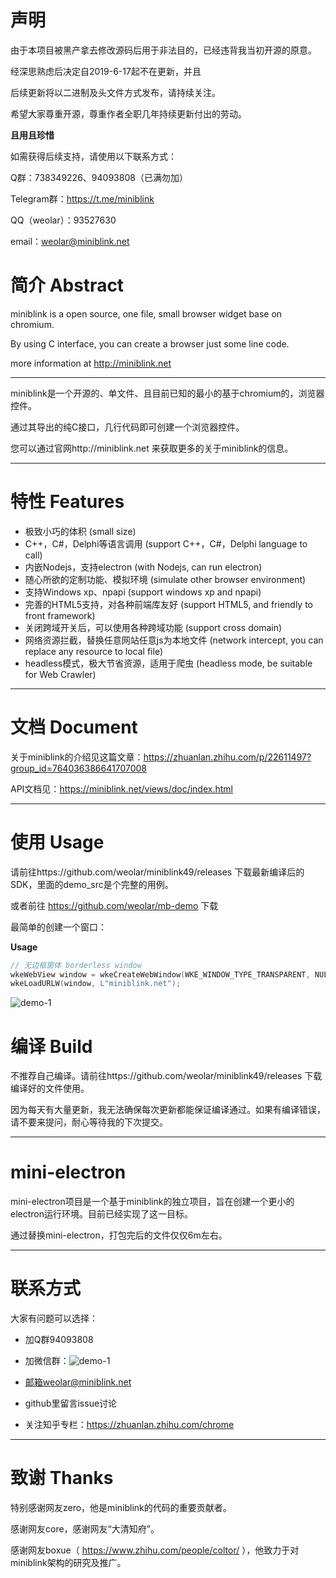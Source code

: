 # 声明

由于本项目被黑产拿去修改源码后用于非法目的，已经违背我当初开源的原意。

经深思熟虑后决定自2019-6-17起不在更新，并且

后续更新将以二进制及头文件方式发布，请持续关注。

希望大家尊重开源，尊重作者全职几年持续更新付出的劳动。

**且用且珍惜**

如需获得后续支持，请使用以下联系方式：

Q群：738349226、94093808（已满勿加）

Telegram群：https://t.me/miniblink

QQ（weolar）：93527630

email：weolar@miniblink.net


# 简介 Abstract

miniblink is a open source, one file, small browser widget base on chromium.

By using C interface, you can create a browser just some line code.

more information at http://miniblink.net

----

miniblink是一个开源的、单文件、且目前已知的最小的基于chromium的，浏览器控件。

通过其导出的纯C接口，几行代码即可创建一个浏览器控件。

您可以通过官网http://miniblink.net 来获取更多的关于miniblink的信息。


----

# 特性 Features

- 极致小巧的体积 (small size)
- C++，C#，Delphi等语言调用 (support C++，C#，Delphi language to call)
- 内嵌Nodejs，支持electron (with Nodejs, can run electron)
- 随心所欲的定制功能、模拟环境 (simulate other browser environment)
- 支持Windows xp、npapi (support windows xp and npapi)
- 完善的HTML5支持，对各种前端库友好 (support HTML5, and friendly to front framework)
- 关闭跨域开关后，可以使用各种跨域功能 (support cross domain)
- 网络资源拦截，替换任意网站任意js为本地文件 (network intercept, you can replace any resource to local file)
- headless模式，极大节省资源，适用于爬虫 (headless mode, be suitable for Web Crawler)

----

# 文档 Document

关于miniblink的介绍见这篇文章：https://zhuanlan.zhihu.com/p/22611497?group_id=764036386641707008

API文档见：https://miniblink.net/views/doc/index.html 

----

# 使用 Usage
请前往https://github.com/weolar/miniblink49/releases 下载最新编译后的SDK，里面的demo_src是个完整的用例。

或者前往 https://github.com/weolar/mb-demo 下载

最简单的创建一个窗口：

**Usage**

```cpp
// 无边框窗体 borderless window
wkeWebView window = wkeCreateWebWindow(WKE_WINDOW_TYPE_TRANSPARENT, NULL, 0, 0, 640, 480);  
wkeLoadURLW(window, L"miniblink.net");
```
![demo-1](https://weolar.github.io/miniblink/assets/images/demo-0.gif)

# 编译 Build

不推荐自己编译。请前往https://github.com/weolar/miniblink49/releases 下载编译好的文件使用。

因为每天有大量更新，我无法确保每次更新都能保证编译通过。如果有编译错误，请不要来提问，耐心等待我的下次提交。

----

# mini-electron

mini-electron项目是一个基于miniblink的独立项目，旨在创建一个更小的electron运行环境。目前已经实现了这一目标。

通过替换mini-electron，打包完后的文件仅仅6m左右。

----

# 联系方式

大家有问题可以选择：

- 加Q群94093808

- 加微信群：![demo-1](https://weolar.github.io/miniblink/assets/images/demo-0.gif)

- 邮箱weolar@miniblink.net

- github里留言issue讨论

- 关注知乎专栏：https://zhuanlan.zhihu.com/chrome

----

# 致谢 Thanks

特别感谢网友zero，他是miniblink的代码的重要贡献者。

感谢网友core，感谢网友“大清知府”。

感谢网友boxue（ https://www.zhihu.com/people/coltor/ ），他致力于对miniblink架构的研究及推广。



